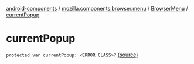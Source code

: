 [android-components](../../index.md) / [mozilla.components.browser.menu](../index.md) / [BrowserMenu](index.md) / [currentPopup](./current-popup.md)

# currentPopup

`protected var currentPopup: <ERROR CLASS>?` [(source)](https://github.com/mozilla-mobile/android-components/blob/master/components/browser/menu/src/main/java/mozilla/components/browser/menu/BrowserMenu.kt#L34)
